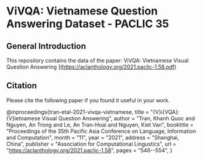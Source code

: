 # ViVQA: Vietnamese Question Answering Dataset - PACLIC 35

## General Introduction
This repository contains the data of the paper: ViVQA: Vietnamese Visual Question Answering
](https://aclanthology.org/2021.paclic-1.58.pdf)

## Citation
Please cite the following paper if you found it useful in your work.

@inproceedings{tran-etal-2021-vivqa-vietnamese,
    title = "{V}i{VQA}: {V}ietnamese Visual Question Answering",
    author = "Tran, Khanh Quoc  and
      Nguyen, An Trong  and
      Le, An Tran-Hoai  and
      Nguyen, Kiet Van",
    booktitle = "Proceedings of the 35th Pacific Asia Conference on Language, Information and Computation",
    month = "11",
    year = "2021",
    address = "Shanghai, China",
    publisher = "Association for Computational Lingustics",
    url = "https://aclanthology.org/2021.paclic-1.58",
    pages = "546--554",
}

